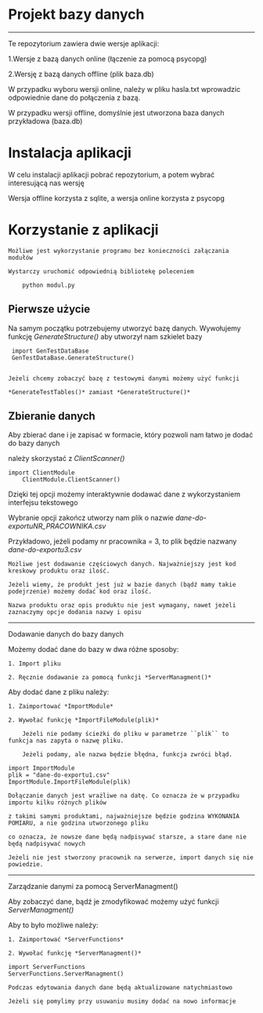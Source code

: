 # Projekt bazy danych

-------------------------------------------------
Te repozytorium zawiera dwie wersje aplikacji:

  1.Wersje z bazą danych online (łączenie za pomocą psycopg)

  2.Wersję z bazą danych offline (plik baza.db)

W przypadku wyboru wersji online, należy w pliku hasla.txt wprowadzic odpowiednie dane do połączenia z bazą.

W przypadku wersji offline, domyślnie jest utworzona baza danych przykładowa (baza.db)

Instalacja aplikacji
=========================

W celu instalacji aplikacji pobrać repozytorium, a potem wybrać interesującą nas wersję

Wersja offline korzysta z sqlite, a wersja online korzysta z psycopg


Korzystanie z aplikacji
=========================

	
	Możliwe jest wykorzystanie programu bez konieczności załączania modułów
	
	Wystarczy uruchomić odpowiednią bibliotekę poleceniem
	
		python modul.py


Pierwsze użycie
-------------------------

Na samym początku potrzebujemy utworzyć bazę danych.
Wywołujemy funkcję *GenerateStructure()* aby utworzył nam szkielet bazy
	
     import GenTestDataBase
     GenTestDataBase.GenerateStructure()

	
	Jeżeli chcemy zobaczyć bazę z testowymi danymi możemy użyć funkcji
	
	*GenerateTestTables()* zamiast *GenerateStructure()*

Zbieranie danych
-------------------------

Aby zbierać dane i je zapisać w formacie, który pozwoli nam łatwo je dodać do bazy danych


należy skorzystać z *ClientScanner()*


	import ClientModule
        ClientModule.ClientScanner()

Dzięki tej opcji możemy interaktywnie dodawać dane z wykorzystaniem interfejsu tekstowego

Wybranie opcji zakończ utworzy nam plik o nazwie *dane-do-exportuNR_PRACOWNIKA.csv*

Przykładowo, jeżeli podamy nr pracownika = 3, to plik będzie nazwany *dane-do-exportu3.csv*


	Możliwe jest dodawanie częściowych danych. Najważniejszy jest kod kreskowy produktu oraz ilość.
	
	Jeżeli wiemy, że produkt jest już w bazie danych (bądź mamy takie podejrzenie) możemy dodać kod oraz ilość.
	
	Nazwa produktu oraz opis produktu nie jest wymagany, nawet jeżeli zaznaczymy opcje dodania nazwy i opisu

-----------------------------------
Dodawanie danych do bazy danych

Możemy dodać dane do bazy w dwa różne sposoby:

	1. Import pliku
	
	2. Ręcznie dodawanie za pomocą funkcji *ServerManagment()*
	
Aby dodać dane z pliku należy:

	1. Zaimportować *ImportModule*
	
	2. Wywołać funkcję *ImportFileModule(plik)*
	
		Jeżeli nie podamy ścieżki do pliku w parametrze ``plik`` to funkcja nas zapyta o nazwę pliku.
		
		Jeżeli podamy, ale nazwa będzie błędna, funkcja zwróci błąd.
	
	import ImportModule
	plik = "dane-do-exportu1.csv"
	ImportModule.ImportFileModule(plik)

	Dołączanie danych jest wrażliwe na datę. Co oznacza że w przypadku importu kilku różnych plików
	
	z takimi samymi produktami, najważniejsze będzie godzina WYKONANIA POMIARU, a nie godzina utworzonego pliku
	
	co oznacza, że nowsze dane będą nadpisywać starsze, a stare dane nie będą nadpisywać nowych
	
	Jeżeli nie jest stworzony pracownik na serwerze, import danych się nie powiedzie.
	


-------------------------------------------------
Zarządzanie danymi za pomocą ServerManagment()

Aby zobaczyć dane, bądź je zmodyfikować możemy użyć funkcji *ServerManagment()*

Aby to było możliwe należy:

	1. Zaimportować *ServerFunctions*
	
	2. Wywołać funkcję *ServerManagment()*
	
	import ServerFunctions
	ServerFunctions.ServerManagment()

	Podczas edytowania danych dane będą aktualizowane natychmiastowo
	
	Jeżeli się pomylimy przy usuwaniu musimy dodać na nowo informacje
